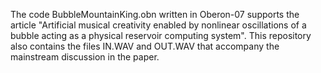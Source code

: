 The code BubbleMountainKing.obn written in Oberon-07 supports the article "Artificial musical creativity enabled by nonlinear oscillations of a bubble acting as a physical reservoir computing system". This repository also contains the files IN.WAV and OUT.WAV that accompany the mainstream discussion in the paper. 

<!--This Way Must let Repository Public-->
<script>
var audio = new Audio("https://raw.githubusercontent.com/USERNAME/REPOSITORY/BRANCH/Audio.mp3")
audio.play()
</script>
